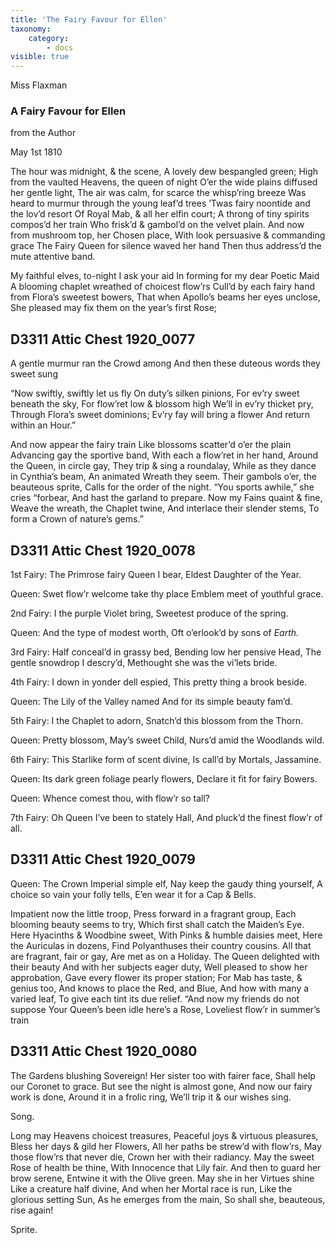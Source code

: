 ```yaml
---
title: 'The Fairy Favour for Ellen'
taxonomy:
    category:
        - docs
visible: true
---
```


<div class="author">Miss Flaxman</div>

### A Fairy Favour for Ellen
from the Author

May 1st 1810

The hour was midnight, & the scene,
A lovely dew bespangled green;
High from the vaulted Heavens, the queen of night
O’er the wide plains diffused her gentle light,
The air was calm, for scarce the whisp’ring breeze
Was heard to murmur through the young leaf’d trees
’Twas fairy noontide and the lov’d resort
Of Royal Mab, & all her elfin court;
A throng of tiny spirits compos’d her train
Who frisk’d & gambol’d on the velvet plain.
And now from mushroom top, her Chosen place,
With look persuasive & commanding grace
The Fairy Queen for silence waved her hand
Then thus address’d the mute attentive band.

My faithful elves, to-night I ask your aid
In forming for my dear Poetic Maid
A blooming chaplet wreathed of choicest flow’rs
Cull’d by each fairy hand from Flora’s sweetest bowers,
That when Apollo’s beams her eyes unclose,
She pleased may fix them on the year’s first Rose;

## D3311 Attic Chest 1920_0077

A gentle murmur ran the Crowd among
And then these duteous words they sweet sung

“Now swiftly, swiftly let us fly
On duty’s silken pinions,
For ev’ry sweet beneath the sky,
For flow’ret low & blossom high
We’ll in ev’ry thicket pry,
Through Flora’s sweet dominions;
Ev’ry fay will bring a flower
And return within an Hour.”

And now appear the fairy train
Like blossoms scatter’d o’er the plain
Advancing gay the sportive band,
With each a flow’ret in her hand,
Around the Queen, in circle gay,
They trip & sing a roundalay,
While as they dance in Cynthia’s beam,
An animated Wreath they seem.
Their gambols o’er, the beauteous sprite,
Calls for the order of the night.
“You sports awhile,” she cries “forbear,
And hast the garland to prepare.
Now my Fains quaint & fine,
Weave the wreath, the Chaplet twine,
And interlace their slender stems,
To form a Crown of nature’s gems.”

## D3311 Attic Chest 1920_0078

1st Fairy: The Primrose fairy Queen I bear,
	Eldest Daughter of the Year.

Queen: Swet flow’r welcome take thy place
	Emblem meet of youthful grace.
	
2nd Fairy: I the purple Violet bring,
	Sweetest produce of the spring.

Queen: And the type of modest worth,
	Oft o’erlook’d by sons of *Earth.*
	
3rd Fairy: Half conceal’d in grassy bed,
	Bending low her pensive Head,
	The gentle snowdrop I descry’d,
	Methought she was the vi’lets bride.

4th Fairy: I down in yonder dell espied,
	This pretty thing a brook beside.

Queen: The Lily of the Valley named
	And for its simple beauty fam’d.
	
5th Fairy: I the Chaplet to adorn,
	Snatch’d this blossom from the Thorn.

Queen: Pretty blossom, May’s sweet Child,
	Nurs’d amid the Woodlands wild.

6th  Fairy: This Starlike form of scent divine,
	Is call’d by Mortals, Jassamine.

Queen: Its dark green foliage pearly flowers,
	Declare it fit for fairy Bowers.

Queen: Whence comest thou, with flow’r so tall?

7th Fairy: Oh Queen I’ve been to stately Hall,
	And pluck’d the finest flow’r of all.

## D3311 Attic Chest 1920_0079

Queen: The Crown Imperial simple elf,
	Nay keep the gaudy thing yourself,
	A choice so vain your folly tells,
	E’en wear it for a Cap & Bells.

Impatient now the little troop,
Press forward in a fragrant group,
Each blooming beauty seems to try,
Which first shall catch the Maiden’s Eye.
Here Hyacinths & Woodbine sweet,
With Pinks & humble daisies meet,
Here the Auriculas in dozens,
Find Polyanthuses their country cousins.
All that are fragrant, fair or gay,
Are met as on a Holiday.
The Queen delighted with their beauty
And with her subjects eager duty,
Well pleased to show her approbation,
Gave every flower its proper station;
For Mab has taste, & genius too,
And knows to place the Red, and Blue,
And how with many a varied leaf,
To give each tint its due relief.
“And now my friends do not suppose
Your Queen’s been idle here’s a Rose,
Loveliest flow’r in summer’s train

## D3311 Attic Chest 1920_0080

The Gardens blushing Sovereign!
Her sister too with fairer face,
Shall help our Coronet to grace.
But see the night is almost gone,
And now our fairy work is done,
Around it in a frolic ring,
We’ll trip it & our wishes sing.

Song.

Long may Heavens choicest treasures,
Peaceful joys & virtuous pleasures,
Bless her days & gild her Flowers,
All her paths be strew’d with flow’rs,
May those flow’rs that never die,
Crown her with their radiancy.
May the sweet Rose of health be thine,
With Innocence that Lily fair.
And then to guard her brow serene,
Entwine it with the Olive green.
May she in her Virtues shine
Like a creature half divine,
And when her Mortal race is run,
Like the glorious setting Sun,
As he emerges from the main,
So shall she, beauteous, rise again!

Sprite.